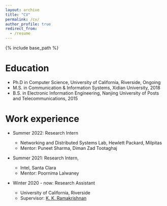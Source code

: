 ```yaml
---
layout: archive
title: "CV"
permalink: /cv/
author_profile: true
redirect_from:
  - /resume
---
```


{% include base_path %}

Education
======
* Ph.D in Computer Science, University of California, Riverside, Ongoing
* M.S. in Communication & Information Systems, Xidian University, 2018
* B.S. in Electronic Information Engineering, Nanjing University of Posts and Telecommunications, 2015

Work experience
======
* Summer 2022: Research Intern 
  * Networking and Distributed Systems Lab, Hewlett Packard, Milpitas
  * Mentor: Puneet Sharma, Diman Zad Tootaghaj

* Summer 2021: Research Intern,
  * Intel, Santa Clara
  * Mentor: Poornima Lalwaney

* Winter 2020 - now: Research Assistant
  * University of California, Riverside
  * Supervisor: [K. K. Ramakrishnan](https://kknetsyslab.cs.ucr.edu/)
  
<!-- Skills
======
* Skill 1
* Skill 2
  * Sub-skill 2.1
  * Sub-skill 2.2
  * Sub-skill 2.3
* Skill 3 -->

<!-- Publications
======
  <ul>{% for post in site.publications %}
    {% include archive-single-cv.html %}
  {% endfor %}</ul> -->
  
<!-- Talks
======
  <ul>{% for post in site.talks %}
    {% include archive-single-talk-cv.html %}
  {% endfor %}</ul> -->
  
<!-- Teaching
======
  <ul>{% for post in site.teaching %}
    {% include archive-single-cv.html %}
  {% endfor %}</ul>
   -->
<!-- Service and leadership
======
* Currently signed in to 43 different slack teams -->

